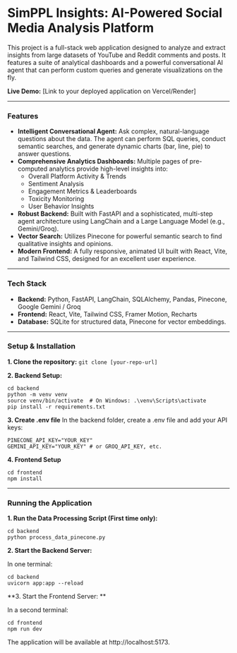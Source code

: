 # SimPPL Insights: AI-Powered Social Media Analysis Platform

This project is a full-stack web application designed to analyze and extract insights from large datasets of YouTube and Reddit comments and posts. It features a suite of analytical dashboards and a powerful conversational AI agent that can perform custom queries and generate visualizations on the fly.

**Live Demo:** [Link to your deployed application on Vercel/Render]

---

### Features

* **Intelligent Conversational Agent:** Ask complex, natural-language questions about the data. The agent can perform SQL queries, conduct semantic searches, and generate dynamic charts (bar, line, pie) to answer questions.
* **Comprehensive Analytics Dashboards:** Multiple pages of pre-computed analytics provide high-level insights into:
    * Overall Platform Activity & Trends
    * Sentiment Analysis
    * Engagement Metrics & Leaderboards
    * Toxicity Monitoring
    * User Behavior Insights
* **Robust Backend:** Built with FastAPI and a sophisticated, multi-step agent architecture using LangChain and a Large Language Model (e.g., Gemini/Groq).
* **Vector Search:** Utilizes Pinecone for powerful semantic search to find qualitative insights and opinions.
* **Modern Frontend:** A fully responsive, animated UI built with React, Vite, and Tailwind CSS, designed for an excellent user experience.

---

### Tech Stack

* **Backend:** Python, FastAPI, LangChain, SQLAlchemy, Pandas, Pinecone, Google Gemini / Groq
* **Frontend:** React, Vite, Tailwind CSS, Framer Motion, Recharts
* **Database:** SQLite for structured data, Pinecone for vector embeddings.

---

### Setup & Installation

**1. Clone the repository:**
`git clone [your-repo-url]`

**2. Backend Setup:**
```
cd backend
python -m venv venv
source venv/bin/activate  # On Windows: .\venv\Scripts\activate
pip install -r requirements.txt
```

**3. Create .env file**
In the backend folder, create a .env file and add your API keys:
```
PINECONE_API_KEY="YOUR_KEY"
GEMINI_API_KEY="YOUR_KEY" # or GROQ_API_KEY, etc.
```
**4. Frontend Setup**
```
cd frontend
npm install
```

---
### Running the Application

**1. Run the Data Processing Script (First time only):**

```
cd backend
python process_data_pinecone.py
```

**2. Start the Backend Server:**

In one terminal:

```
cd backend
uvicorn app:app --reload
```

**3. Start the Frontend Server: **

In a second terminal:
```
cd frontend
npm run dev
```
The application will be available at http://localhost:5173.



